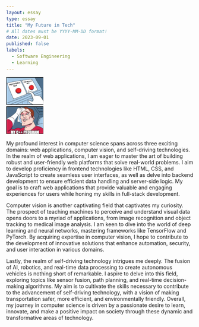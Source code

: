 ```yaml
---
layout: essay
type: essay
title: "My Future in Tech"
# All dates must be YYYY-MM-DD format!
date: 2023-09-01
published: false
labels:
  - Software Engineering
  - Learning
---
```


<img width="100px" class="rounded float-start pe-4" src="../img/c++meme.png">

  My profound interest in computer science spans across three exciting domains: web applications, computer vision, and self-driving technologies. In the realm of web applications, I am eager to master the art of building robust and user-friendly web platforms that solve real-world problems. I aim to develop proficiency in frontend technologies like HTML, CSS, and JavaScript to create seamless user interfaces, as well as delve into backend development to ensure efficient data handling and server-side logic. My goal is to craft web applications that provide valuable and engaging experiences for users while honing my skills in full-stack development.

  Computer vision is another captivating field that captivates my curiosity. The prospect of teaching machines to perceive and understand visual data opens doors to a myriad of applications, from image recognition and object tracking to medical image analysis. I am keen to dive into the world of deep learning and neural networks, mastering frameworks like TensorFlow and PyTorch. By acquiring expertise in computer vision, I hope to contribute to the development of innovative solutions that enhance automation, security, and user interaction in various domains.

  Lastly, the realm of self-driving technology intrigues me deeply. The fusion of AI, robotics, and real-time data processing to create autonomous vehicles is nothing short of remarkable. I aspire to delve into this field, exploring topics like sensor fusion, path planning, and real-time decision-making algorithms. My aim is to cultivate the skills necessary to contribute to the advancement of self-driving technology, with a vision of making transportation safer, more efficient, and environmentally friendly. Overall, my journey in computer science is driven by a passionate desire to learn, innovate, and make a positive impact on society through these dynamic and transformative areas of technology.
